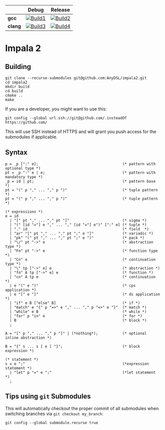 |                   | Debug             | Release           |
|-------------------|-------------------|-------------------|
| **gcc**           | [![Build1][1]][5] | [![Build2][2]][5] |
| **clang**         | [![Build3][3]][5] | [![Build4][4]][5] |

[1]: https://travis-matrix-badges.herokuapp.com/repos/AnyDSL/impala2/branches/master/1
[2]: https://travis-matrix-badges.herokuapp.com/repos/AnyDSL/impala2/branches/master/2
[3]: https://travis-matrix-badges.herokuapp.com/repos/AnyDSL/impala2/branches/master/3
[4]: https://travis-matrix-badges.herokuapp.com/repos/AnyDSL/impala2/branches/master/4
[5]: https://travis-ci.org/AnyDSL/impala2/

# Impala 2

## Building

```
git clone --recurse-submodules git@github.com:AnyDSL/impala2.git
cd impala2
mkdir build
cd build
cmake ..
make
```

If you are a developer, you might want to use this:
```
git config --global url.ssh://git@github.com/.insteadOf https://github.com/
```
This will use SSH instead of HTTPS and will grant you push access for the submodules if applicable.

## Syntax

```ebnf
p = _p [":" e];                                      (* pattern with optional type *)
pt = _p ":" e | e;                                   (* pattern with mandatory type *)
_p = id | pt;                                        (* pattern base *)
pt = "(" p "," ... "," p ")"                         (* tuple pattern *)
pt = "(" p "," ... "," p ")"                         (* tuple pattern *)

(* expressions *)
e = id
  | "[" pt "," ... "," pt "]"                        (* sigma *)
  | "(" [id "="] e "," ... "," [id "="] e")" [":" e] (* tuple *)
  | "." id                                           (* field  *)
  | "ar" "[" pt "," ... "," pt ";" e "]"             (* variadic *)
  | "pk" "(" pt "," ... "," pt ";" e ")"             (* pack *)
  | "\/" pt "->" e                                   (* abstraction type *)
  | "Fn" pt "->" e                                   (* function type *)
  | "Cn" e                                           (* continuation type *)
  | "\" tp ["->" e] e                                (* abstraction *)
  | "fn" A tp ["->" e] e                             (* function *)
  | "cn" A tp e                                      (* continuation *)
  | e "(" e ")"                                      (* cps application *)
  | e "[" e "]"                                      (* ds application *)
  | "if" e B ["else" B]                              (* if *)
  | "match" e "{" p "=>" e "," ... "," p "=>" e "}"  (* match *)
  | "while" e B                                      (* while *)
  | "for" p "in" e                                   (* for *)
  | B                                                (* block *)
  ;

A = "[" p "," ... "," p "]" | (*nothing*);           (* optional inline abstraction *)

B = "{" s ... s [ e ] "}";                           (* block expression *)

(* statement *)
s = e ";"                                            (*expression statement *)
  | "let" p "=" e ";"                                (*let statement *)
  ;
```

## Tips using ```git``` Submodules

This will automatically checkout the proper commit of all submodules when switching branches via ```git checkout my_branch```:
```
git config --global submodule.recurse true
```
